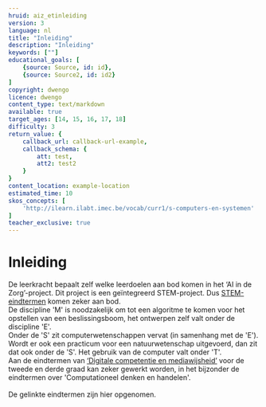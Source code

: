 ```yaml
---
hruid: aiz_etinleiding
version: 3
language: nl
title: "Inleiding"
description: "Inleiding"
keywords: [""]
educational_goals: [
    {source: Source, id: id}, 
    {source: Source2, id: id2}
]
copyright: dwengo
licence: dwengo
content_type: text/markdown
available: true
target_ages: [14, 15, 16, 17, 18]
difficulty: 3
return_value: {
    callback_url: callback-url-example,
    callback_schema: {
        att: test,
        att2: test2
    }
}
content_location: example-location
estimated_time: 10
skos_concepts: [
    'http://ilearn.ilabt.imec.be/vocab/curr1/s-computers-en-systemen'
]
teacher_exclusive: true
---
```

# Inleiding 

De leerkracht bepaalt zelf welke leerdoelen aan bod komen in het ‘AI in de Zorg’-project. Dit project is een geïntegreerd STEM-project. Dus [STEM-eindtermen](https://onderwijsdoelen.be "STEM-eindtermen") komen zeker aan bod. <br>
De discipline 'M' is noodzakelijk om tot een algoritme te komen voor het opstellen van een beslissingsboom, het ontwerpen zelf valt onder de discipline 'E'. <br>Onder de 'S' zit computerwetenschappen vervat (in samenhang met de 'E'). Wordt er ook een practicum voor een natuurwetenschap uitgevoerd, dan zit dat ook onder de 'S'. Het gebruik van de computer valt onder 'T'.<br>
Aan de eindtermen van [‘Digitale competentie en mediawijsheid’](https://onderwijsdoelen.be "Eindtermen digitale competentie en mediawijsheid") voor de tweede en derde graad kan zeker gewerkt worden, in het bijzonder de eindtermen over 'Computationeel denken en handelen'.<br><br>
De gelinkte eindtermen zijn hier opgenomen. 

